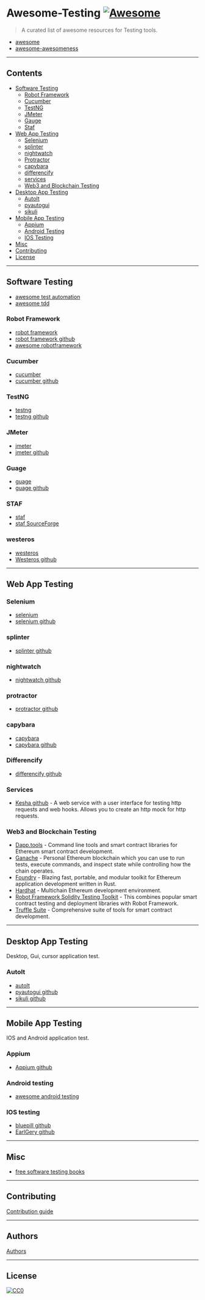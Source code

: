 # Awesome-Testing [![Awesome](https://cdn.rawgit.com/sindresorhus/awesome/d7305f38d29fed78fa85652e3a63e154dd8e8829/media/badge.svg)](https://github.com/sindresorhus/awesome)

> A curated list of awesome resources for Testing tools.

* [awesome](https://github.com/sindresorhus/awesome)
* [awesome-awesomeness](https://github.com/bayandin/awesome-awesomeness)

***

## Contents

* [Software Testing](#software-testing)
    * [Robot Framework](#robot-framework)
    * [Cucumber](#cucumber)
    * [TestNG](#testng)
    * [JMeter](#jmeter)
    * [Gauge](#guage)
    * [Staf](#staf)
* [Web App Testing](#web-app-testing)
    * [Selenium](#selenium)
    * [splinter](#splinter)
    * [nightwatch](#nightwatch)
    * [Protractor](#protractor)
    * [capybara](#capybara)
    * [differencify](#differencify)
    * [services](#services)
    * [Web3 and Blockchain Testing](#web3-and-blockchain-testing)
* [Desktop App Testing](#desktop-app-testing)
    * [AutoIt](#autoit)
    * [pyautogui](#pyautogui)
    * [sikuli](#sikuli)
* [Mobile App Testing](#mobile-app-testing)
    * [Appium](#appium)
    * [Android Testing](#android-testing)
    * [IOS Testing](#ios-testing)
* [Misc](#misc)
* [Contributing](#contributing)
* [License](#license)

***

## Software Testing

* [awesome test automation](https://github.com/atinfo/awesome-test-automation)
* [awesome tdd](https://github.com/unicodeveloper/awesome-tdd)

### Robot Framework

* [robot framework](http://robotframework.org/)
* [robot framework github](https://github.com/robotframework/robotframework)
* [awesome robotframework](https://github.com/fkromer/awesome-robotframework)

### Cucumber

* [cucumber](https://cucumber.io/)
* [cucumber github](https://github.com/cucumber)

### TestNG

* [testng](http://testng.org/doc/)
* [testng github](https://github.com/cbeust/testng/)

### JMeter

* [jmeter](https://jmeter.apache.org/)
* [jmeter github](https://github.com/apache/jmeter)

### Guage

* [guage](https://gauge.org/)
* [guage github](https://github.com/getgauge/gauge)

### STAF

* [staf](http://staf.sourceforge.net/)
* [staf SourceForge](https://sourceforge.net/projects/staf/?source=directory)

### westeros

* [westeros](http://westeros.readthedocs.io/en/latest/)
* [Westeros github](https://github.com/crazy-canux/westeros)

***

## Web App Testing

### Selenium

* [selenium](http://www.seleniumhq.org/)
* [selenium github](https://github.com/SeleniumHQ/selenium)

### splinter

* [splinter github](https://github.com/cobrateam/splinter)

### nightwatch

* [nightwatch github](https://github.com/nightwatchjs/nightwatch)

### protractor

* [protractor github](https://github.com/angular/protractor)

### capybara

* [capybara](http://teamcapybara.github.io/capybara/)
* [capybara github](https://github.com/teamcapybara/capybara)

### Differencify

* [differencify github](https://github.com/NimaSoroush/differencify)

### Services

* [Kesha github](https://github.com/NUTtech/Kesha) - A web service with a user interface for testing http requests and web hooks. Allows you to create an http mock for http requests.  

### Web3 and Blockchain Testing

* [Dapp.tools](https://dapp.tools/) - Command line tools and smart contract libraries for Ethereum smart contract development.
* [Ganache](https://trufflesuite.com/ganache/) - Personal Ethereum blockchain which you can use to run tests, execute commands, and inspect state while controlling how the chain operates.
* [Foundry](https://github.com/foundry-rs/foundry) - Blazing fast, portable, and modular toolkit for Ethereum application development written in Rust.
* [Hardhat](https://hardhat.org/) - Multichain Ethereum development environment.
* [Robot Framework Solidity Testing Toolkit](https://github.com/jg8481/Robot-Framework-Solidity-Testing-Toolkit) - This combines popular smart contract testing and deployment libraries with Robot Framework.
* [Truffle Suite](https://trufflesuite.com/) - Comprehensive suite of tools for smart contract development.

***

## Desktop App Testing

Desktop, Gui, cursor application test.

### AutoIt

* [autoIt](https://www.autoitscript.com/site/)
* [pyautogui github](https://github.com/asweigart/pyautogui)
* [sikuli github](https://github.com/RaiMan/SikuliX1)

***

## Mobile App Testing

IOS and Android application test.

### Appium

* [Appium github](https://github.com/appium/appium)

### Android testing

* [awesome android testing](https://github.com/hotchemi/awesome-android-testing)

### IOS testing

* [bluepill github](https://github.com/linkedin/bluepill)
* [EarlGery github](https://github.com/google/EarlGrey)

***

## Misc

* [free software testing books](https://github.com/ligurio/free-software-testing-books/blob/master/free-software-testing-books.md)

***

## Contributing

[Contribution guide](CONTRIBUTING.md)

***

## Authors

[Authors](AUTHORS.md)

***

## License

[![CC0](https://licensebuttons.net/p/zero/1.0/88x31.png)](http://creativecommons.org/publicdomain/zero/1.0/)
